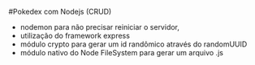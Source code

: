 #Pokedex com Nodejs (CRUD)

- nodemon para não precisar reiniciar o servidor,
- utilização do framework express
- módulo crypto para gerar um id randômico através do randomUUID
- módulo nativo do Node FileSystem para gerar um arquivo .js

   
